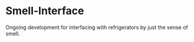 Smell-Interface
===============

Ongoing development for interfacing with refrigerators by just the sense of smell.
